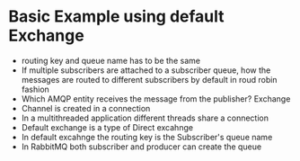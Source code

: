 # Basic Example using default Exchange

- routing key and queue name has to be the same
- If multiple subscribers are attached to a subscriber queue, how the messages are routed to different subscribers by default in roud robin fashion
- Which AMQP entity receives the message from the publisher? Exchange
- Channel is created in a connection
- In a multithreaded application different threads share a connection
- Default exchange is a type of Direct excahnge
- In default excahnge the routing key is the Subscriber's queue name
- In RabbitMQ both subscriber and producer can create the queue
